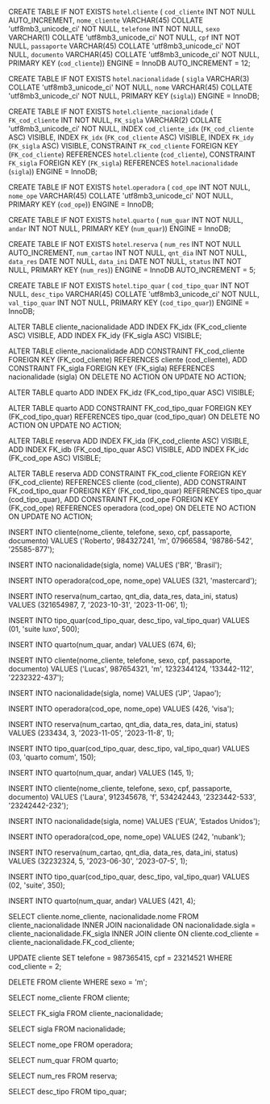 CREATE TABLE IF NOT EXISTS `hotel`.`cliente` (
  `cod_cliente` INT NOT NULL AUTO_INCREMENT,
  `nome_cliente` VARCHAR(45) COLLATE 'utf8mb3_unicode_ci' NOT NULL,
  `telefone` INT NOT NULL,
  `sexo` VARCHAR(1) COLLATE 'utf8mb3_unicode_ci' NOT NULL,
  `cpf` INT NOT NULL,
  `passaporte` VARCHAR(45) COLLATE 'utf8mb3_unicode_ci' NOT NULL,
  `documento` VARCHAR(45) COLLATE 'utf8mb3_unicode_ci' NOT NULL,
  PRIMARY KEY (`cod_cliente`))
ENGINE = InnoDB
AUTO_INCREMENT = 12;

CREATE TABLE IF NOT EXISTS `hotel`.`nacionalidade` (
  `sigla` VARCHAR(3) COLLATE 'utf8mb3_unicode_ci' NOT NULL,
  `nome` VARCHAR(45) COLLATE 'utf8mb3_unicode_ci' NOT NULL,
  PRIMARY KEY (`sigla`))
ENGINE = InnoDB;

CREATE TABLE IF NOT EXISTS `hotel`.`cliente_nacionalidade` (
  `FK_cod_cliente` INT NOT NULL,
  `FK_sigla` VARCHAR(2) COLLATE 'utf8mb3_unicode_ci' NOT NULL,
  INDEX `cod_cliente_idx` (`FK_cod_cliente` ASC) VISIBLE,
  INDEX `FK_idx` (`FK_cod_cliente` ASC) VISIBLE,
  INDEX `FK_idy` (`FK_sigla` ASC) VISIBLE,
  CONSTRAINT `FK_cod_cliente`
    FOREIGN KEY (`FK_cod_cliente`)
    REFERENCES `hotel`.`cliente` (`cod_cliente`),
  CONSTRAINT `FK_sigla`
    FOREIGN KEY (`FK_sigla`)
    REFERENCES `hotel`.`nacionalidade` (`sigla`))
ENGINE = InnoDB;

CREATE TABLE IF NOT EXISTS `hotel`.`operadora` (
  `cod_ope` INT NOT NULL,
  `nome_ope` VARCHAR(45) COLLATE 'utf8mb3_unicode_ci' NOT NULL,
  PRIMARY KEY (`cod_ope`))
ENGINE = InnoDB;

CREATE TABLE IF NOT EXISTS `hotel`.`quarto` (
  `num_quar` INT NOT NULL,
  `andar` INT NOT NULL,
  PRIMARY KEY (`num_quar`))
ENGINE = InnoDB;

CREATE TABLE IF NOT EXISTS `hotel`.`reserva` (
  `num_res` INT NOT NULL AUTO_INCREMENT,
  `num_cartao` INT NOT NULL,
  `qnt_dia` INT NOT NULL,
  `data_res` DATE NOT NULL,
  `data_ini` DATE NOT NULL,
  `status` INT NOT NULL,
  PRIMARY KEY (`num_res`))
ENGINE = InnoDB
AUTO_INCREMENT = 5;

CREATE TABLE IF NOT EXISTS `hotel`.`tipo_quar` (
  `cod_tipo_quar` INT NOT NULL,
  `desc_tipo` VARCHAR(45) COLLATE 'utf8mb3_unicode_ci' NOT NULL,
  `val_tipo_quar` INT NOT NULL,
  PRIMARY KEY (`cod_tipo_quar`))
ENGINE = InnoDB;

ALTER TABLE cliente_nacionalidade
ADD INDEX FK_idx (FK_cod_cliente ASC) VISIBLE,
ADD INDEX FK_idy (FK_sigla ASC) VISIBLE;

ALTER TABLE cliente_nacionalidade
ADD CONSTRAINT FK_cod_cliente
FOREIGN KEY (FK_cod_cliente)
REFERENCES cliente (cod_cliente),
ADD CONSTRAINT FK_sigla
FOREIGN KEY (FK_sigla)
REFERENCES nacionalidade (sigla)
ON DELETE NO ACTION
ON UPDATE NO ACTION;

ALTER TABLE quarto
ADD INDEX FK_idz (FK_cod_tipo_quar ASC) VISIBLE;

ALTER TABLE quarto
ADD CONSTRAINT FK_cod_tipo_quar
FOREIGN KEY (FK_cod_tipo_quar)
REFERENCES tipo_quar (cod_tipo_quar)
ON DELETE NO ACTION
ON UPDATE NO ACTION;

ALTER TABLE reserva
ADD INDEX FK_ida (FK_cod_cliente ASC) VISIBLE,
ADD INDEX FK_idb (FK_cod_tipo_quar ASC) VISIBLE,
ADD INDEX FK_idc (FK_cod_ope ASC) VISIBLE;

ALTER TABLE reserva
ADD CONSTRAINT FK_cod_cliente
FOREIGN KEY (FK_cod_cliente)
REFERENCES cliente (cod_cliente),
ADD CONSTRAINT FK_cod_tipo_quar
FOREIGN KEY (FK_cod_tipo_quar)
REFERENCES tipo_quar (cod_tipo_quar),
ADD CONSTRAINT FK_cod_ope
FOREIGN KEY (FK_cod_ope)
REFERENCES operadora (cod_ope)
ON DELETE NO ACTION
ON UPDATE NO ACTION;


INSERT INTO cliente(nome_cliente, telefone, sexo, cpf, passaporte, documento)
VALUES ('Roberto', 984327241, 'm', 07966584, '98786-542', '25585-877');

INSERT INTO nacionalidade(sigla, nome)
VALUES ('BR', 'Brasil');

INSERT INTO operadora(cod_ope, nome_ope)
VALUES (321, 'mastercard');

INSERT INTO reserva(num_cartao, qnt_dia, data_res, data_ini, status)
VALUES (321654987, 7, '2023-10-31', '2023-11-06', 1);

INSERT INTO tipo_quar(cod_tipo_quar, desc_tipo, val_tipo_quar)
VALUES (01, 'suite luxo', 500);

INSERT INTO quarto(num_quar, andar)
VALUES (674, 6);


INSERT INTO cliente(nome_cliente, telefone, sexo, cpf, passaporte, documento)
VALUES ('Lucas', 987654321, 'm', 1232344124, '133442-112', '2232322-437');

INSERT INTO nacionalidade(sigla, nome)
VALUES ('JP', 'Japao');

INSERT INTO operadora(cod_ope, nome_ope)
VALUES (426, 'visa');

INSERT INTO reserva(num_cartao, qnt_dia, data_res, data_ini, status)
VALUES (233434, 3, '2023-11-05', '2023-11-8', 1);

INSERT INTO tipo_quar(cod_tipo_quar, desc_tipo, val_tipo_quar)
VALUES (03, 'quarto comum', 150);

INSERT INTO quarto(num_quar, andar)
VALUES (145, 1);


INSERT INTO cliente(nome_cliente, telefone, sexo, cpf, passaporte, documento)
VALUES ('Laura', 912345678, 'f', 534242443, '2323442-533', '23242442-232');

INSERT INTO nacionalidade(sigla, nome)
VALUES ('EUA', 'Estados Unidos');

INSERT INTO operadora(cod_ope, nome_ope)
VALUES (242, 'nubank');

INSERT INTO reserva(num_cartao, qnt_dia, data_res, data_ini, status)
VALUES (32232324, 5, '2023-06-30', '2023-07-5', 1);

INSERT INTO tipo_quar(cod_tipo_quar, desc_tipo, val_tipo_quar)
VALUES (02, 'suite', 350);

INSERT INTO quarto(num_quar, andar)
VALUES (421, 4);

SELECT cliente.nome_cliente, nacionalidade.nome
FROM cliente_nacionalidade
INNER JOIN nacionalidade ON nacionalidade.sigla = cliente_nacionalidade.FK_sigla
INNER JOIN cliente ON cliente.cod_cliente = cliente_nacionalidade.FK_cod_cliente;


UPDATE cliente
SET telefone = 987365415, cpf = 23214521
WHERE cod_cliente = 2;

DELETE FROM cliente
WHERE sexo = 'm';

SELECT nome_cliente
FROM cliente;

SELECT FK_sigla
FROM cliente_nacionalidade;

SELECT sigla
FROM nacionalidade;

SELECT nome_ope
FROM operadora;

SELECT num_quar
FROM quarto;

SELECT num_res
FROM reserva;

SELECT desc_tipo
FROM tipo_quar;
